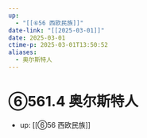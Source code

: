 ```yaml
---
up:
  - "[[⑥56 西欧民族]]"
date-link: "[[2025-03-01]]"
date: 2025-03-01
ctime-p: 2025-03-01T13:50:52
aliases:
  - 奥尔斯特人
---
```


# ⑥561.4 奥尔斯特人

- up: [[⑥56 西欧民族]]
